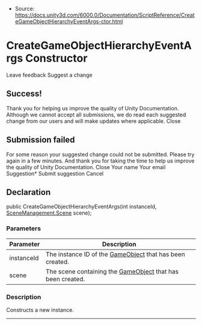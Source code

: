 * Source: https://docs.unity3d.com/6000.0/Documentation/ScriptReference/CreateGameObjectHierarchyEventArgs-ctor.html

# CreateGameObjectHierarchyEventArgs Constructor
Leave feedback
Suggest a change
## Success!
Thank you for helping us improve the quality of Unity Documentation. Although we cannot accept all submissions, we do read each suggested change from our users and will make updates where applicable.
Close
## Submission failed
For some reason your suggested change could not be submitted. Please <a>try again</a> in a few minutes. And thank you for taking the time to help us improve the quality of Unity Documentation.
Close
Your name Your email Suggestion* Submit suggestion
Cancel
## Declaration
public CreateGameObjectHierarchyEventArgs(int instanceId, [SceneManagement.Scene](https://docs.unity3d.com/6000.0/Documentation/ScriptReference/SceneManagement.Scene.html) scene); 
### Parameters
Parameter | Description  
---|---  
instanceId | The instance ID of the [GameObject](https://docs.unity3d.com/6000.0/Documentation/ScriptReference/GameObject.html) that has been created.  
scene | The scene containing the [GameObject](https://docs.unity3d.com/6000.0/Documentation/ScriptReference/GameObject.html) that has been created.  
### Description
Constructs a new instance.
* * *
